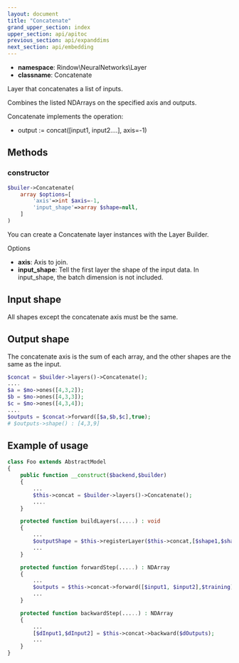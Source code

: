 ```yaml
---
layout: document
title: "Concatenate"
grand_upper_section: index
upper_section: api/apitoc
previous_section: api/expanddims
next_section: api/embedding
---
```


- **namespace**: Rindow\NeuralNetworks\Layer
- **classname**: Concatenate

Layer that concatenates a list of inputs.

Combines the listed NDArrays on the specified axis and outputs.


Concatenate implements the operation:

- output := concat([input1, input2....], axis=-1)


Methods
-------

### constructor
```php
$builer->Concatenate(
    array $options=[
        'axis'=>int $axis=-1,
        'input_shape'=>array $shape=null,
    ]
)
```
You can create a Concatenate layer instances with the Layer Builder.


Options

- **axis**: Axis to join.
- **input_shape**: Tell the first layer the shape of the input data. In input_shape, the batch dimension is not included.

Input shape
-----------
All shapes except the concatenate axis must be the same.

Output shape
------------
The concatenate axis is the sum of each array,
and the other shapes are the same as the input.

```php
$concat = $builder->layers()->Concatenate();
....
$a = $mo->ones([4,3,2]);
$b = $mo->ones([4,3,3]);
$c = $mo->ones([4,3,4]);
....
$outputs = $concat->forward([$a,$b,$c],true);
# $outputs->shape() : [4,3,9]
```


Example of usage
----------------

```php
class Foo extends AbstractModel
{
    public function __construct($backend,$builder)
    {
        ...
        $this->concat = $builder->layers()->Concatenate();
        ....
    }

    protected function buildLayers(.....) : void
    {
        ...
        $outputShape = $this->registerLayer($this->concat,[$shape1,$shape2]);
        ...
    }

    protected function forwardStep(.....) : NDArray
    {
        ...
        $outputs = $this->concat->forward([$input1, $input2],$training);
        ...
    }

    protected function backwardStep(.....) : NDArray
    {
        ...
        [$dInput1,$dInput2] = $this->concat->backward($dOutputs);
        ...
    }
}
```
